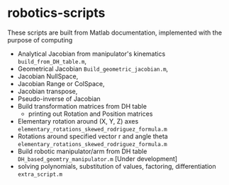 # robotics-scripts

These scripts are built from Matlab documentation,
implemented with the purpose of computing

- Analytical Jacobian from manipulator's kinematics `build_from_DH_table.m`,
- Geometrical Jacobian `Build_geometric_jacobian.m`,
- Jacobian NullSpace,
- Jacobian Range or ColSpace,
- Jacobian transpose,
- Pseudo-inverse of Jacobian
- Build transformation matrices from DH table
  - printing out Rotation and Position matrices
- Elementary rotation around (X, Y, Z) axes `elementary_rotations_skewed_rodriguez_formula.m`
- Rotations around specified vector r and angle theta `elementary_rotations_skewed_rodriguez_formula.m`
- Build robotic manipulator/arm from DH table `DH_based_geomtry_manipulator.m` [Under development]
- solving polynomials, substitution of values, factoring, differentiation `extra_script.m`
